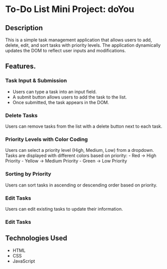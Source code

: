 # To-Do List Mini Project: doYou

## Description
This is a simple task management application that allows users to add, delete, edit, and sort tasks with priority levels. The application dynamically updates the DOM to reflect user inputs and modifications.

## Features.
### Task Input & Submission
- Users can type a task into an input field.
- A submit button allows users to add the task to the list.
- Once submitted, the task appears in the DOM.
### Delete Tasks
Users can remove tasks from the list with a delete button next to each task.

### Priority Levels with Color Coding
Users can select a priority level (High, Medium, Low) from a dropdown.
Tasks are displayed with different colors based on priority:
    - Red → High Priority
    - Yellow → Medium Priority
    - Green → Low Priority
### Sorting by Priority
Users can sort tasks in ascending or descending order based on priority.
### Edit Tasks
Users can edit existing tasks to update their information.
### Edit Tasks

## Technologies Used
- HTML
- CSS
- JavaScript